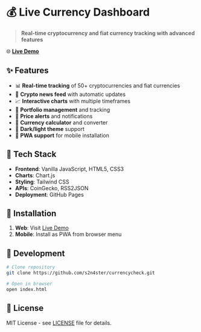 # 💰 Live Currency Dashboard

> **Real-time cryptocurrency and fiat currency tracking with advanced features**

🌐 **[Live Demo](https://s2n4ster.github.io/currencycheck/)**

## ✨ Features

- 📊 **Real-time tracking** of 50+ cryptocurrencies and fiat currencies
- 📰 **Crypto news feed** with automatic updates
- 📈 **Interactive charts** with multiple timeframes
- 💼 **Portfolio management** and tracking
- 🔔 **Price alerts** and notifications
- 🧮 **Currency calculator** and converter
- 🌙 **Dark/light theme** support
- 📱 **PWA support** for mobile installation

## 🚀 Tech Stack

- **Frontend**: Vanilla JavaScript, HTML5, CSS3
- **Charts**: Chart.js
- **Styling**: Tailwind CSS
- **APIs**: CoinGecko, RSS2JSON
- **Deployment**: GitHub Pages

## 📱 Installation

1. **Web**: Visit [Live Demo](https://s2n4ster.github.io/currencycheck/)
2. **Mobile**: Install as PWA from browser menu

## 🔧 Development

```bash
# Clone repository
git clone https://github.com/s2n4ster/currencycheck.git

# Open in browser
open index.html
```

## 📄 License

MIT License - see [LICENSE](LICENSE) file for details.